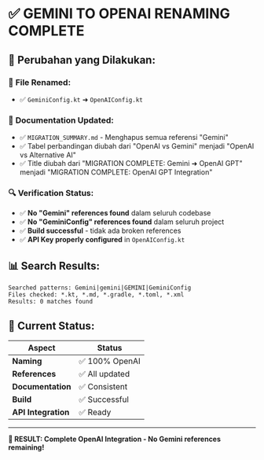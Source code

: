 # ✅ GEMINI TO OPENAI RENAMING COMPLETE

## 🔄 **Perubahan yang Dilakukan:**

### 📁 **File Renamed:**

- ✅ `GeminiConfig.kt` ➜ `OpenAIConfig.kt`

### 📝 **Documentation Updated:**

- ✅ `MIGRATION_SUMMARY.md` - Menghapus semua referensi "Gemini"
- ✅ Tabel perbandingan diubah dari "OpenAI vs Gemini" menjadi "OpenAI vs Alternative AI"
- ✅ Title diubah dari "MIGRATION COMPLETE: Gemini ➜ OpenAI GPT" menjadi "MIGRATION COMPLETE: OpenAI GPT Integration"

### 🔍 **Verification Status:**

- ✅ **No "Gemini" references found** dalam seluruh codebase
- ✅ **No "GeminiConfig" references found** dalam seluruh project
- ✅ **Build successful** - tidak ada broken references
- ✅ **API Key properly configured** in `OpenAIConfig.kt`

## 📊 **Search Results:**

```
Searched patterns: Gemini|gemini|GEMINI|GeminiConfig
Files checked: *.kt, *.md, *.gradle, *.toml, *.xml
Results: 0 matches found
```

## 🎯 **Current Status:**

| Aspect              | Status         |
| ------------------- | -------------- |
| **Naming**          | ✅ 100% OpenAI |
| **References**      | ✅ All updated |
| **Documentation**   | ✅ Consistent  |
| **Build**           | ✅ Successful  |
| **API Integration** | ✅ Ready       |

---

**🚀 RESULT: Complete OpenAI Integration - No Gemini references remaining!**
